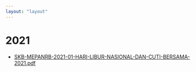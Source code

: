 ```yaml
---
layout: "layout"
---
```

# 2021
* [SKB-MEPANRB-2021-01-HARI-LIBUR-NASIONAL-DAN-CUTI-BERSAMA-2021.pdf](SKB-MEPANRB-2021-01-HARI-LIBUR-NASIONAL-DAN-CUTI-BERSAMA-2021.pdf)
